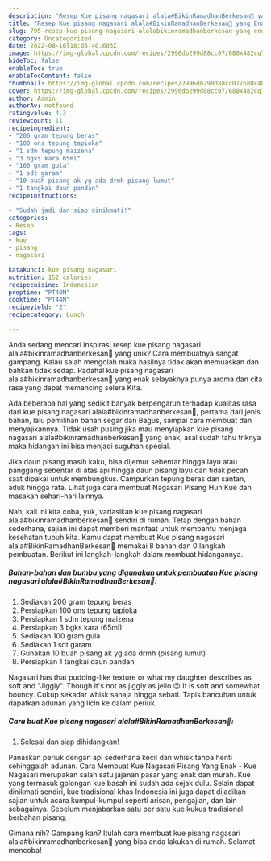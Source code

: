 ```yaml
---
description: "Resep Kue pisang nagasari alala#BikinRamadhanBerkesan💋 yang Enak"
title: "Resep Kue pisang nagasari alala#BikinRamadhanBerkesan💋 yang Enak"
slug: 795-resep-kue-pisang-nagasari-alalabikinramadhanberkesan-yang-enak
category: Uncategorized
date: 2022-08-16T18:05:40.603Z
image: https://img-global.cpcdn.com/recipes/2996db299d88cc07/680x482cq70/kue-pisang-nagasari-alalabikinramadhanberkesan-foto-resep-utama.jpg
hideToc: false
enableToc: true
enableTocContent: false
thumbnail: https://img-global.cpcdn.com/recipes/2996db299d88cc07/680x482cq70/kue-pisang-nagasari-alalabikinramadhanberkesan-foto-resep-utama.jpg
cover: https://img-global.cpcdn.com/recipes/2996db299d88cc07/680x482cq70/kue-pisang-nagasari-alalabikinramadhanberkesan-foto-resep-utama.jpg
author: Admin
authorAv: notfound
ratingvalue: 4.3
reviewcount: 11
recipeingredient:
- "200 gram tepung beras"
- "100 ons tepung tapioka"
- "1 sdm tepung maizena"
- "3 bgks kara 65ml"
- "100 gram gula"
- "1 sdt garam"
- "10 buah pisang ak yg ada drmh pisang lumut"
- "1 tangkai daun pandan"
recipeinstructions:

- "Sudah jadi dan siap dinikmati!"
categories:
- Resep
tags:
- kue
- pisang
- nagasari

katakunci: kue pisang nagasari 
nutrition: 152 calories
recipecuisine: Indonesian
preptime: "PT40M"
cooktime: "PT44M"
recipeyield: "2"
recipecategory: Lunch

---
```





Anda sedang mencari inspirasi resep kue pisang nagasari alala#bikinramadhanberkesan💋 yang unik? Cara membuatnya sangat gampang. Kalau salah mengolah maka hasilnya tidak akan memuaskan dan bahkan tidak sedap. Padahal kue pisang nagasari alala#bikinramadhanberkesan💋 yang enak selayaknya punya aroma dan cita rasa yang dapat memancing selera Kita.





Ada beberapa hal yang sedikit banyak berpengaruh terhadap kualitas rasa dari kue pisang nagasari alala#bikinramadhanberkesan💋, pertama dari jenis bahan, lalu pemilihan bahan segar dan Bagus, sampai cara membuat dan menyajikannya. Tidak usah pusing jika mau menyiapkan kue pisang nagasari alala#bikinramadhanberkesan💋 yang enak,      asal sudah tahu triknya maka hidangan ini bisa menjadi suguhan spesial.














Jika daun pisang masih kaku, bisa dijemur sebentar hingga layu atau panggang sebentar di atas api hingga daun pisang layu dan tidak pecah saat dipakai untuk membungkus. Campurkan tepung beras dan santan, aduk hingga rata. Lihat juga cara membuat Nagasari Pisang Hun Kue dan masakan sehari-hari lainnya.






Nah, kali ini kita coba, yuk, variasikan kue pisang nagasari alala#bikinramadhanberkesan💋 sendiri di rumah. Tetap dengan bahan sederhana, sajian ini dapat memberi manfaat untuk membantu menjaga kesehatan tubuh kita. Kamu dapat membuat Kue pisang nagasari alala#BikinRamadhanBerkesan💋 memakai 8 bahan dan 0 langkah pembuatan. Berikut ini langkah-langkah dalam membuat hidangannya.

<!--inarticleads1-->

##### Bahan-bahan dan bumbu yang digunakan untuk pembuatan Kue pisang nagasari alala#BikinRamadhanBerkesan💋:

1. Sediakan 200 gram tepung beras
1. Persiapkan 100 ons tepung tapioka
1. Persiapkan 1 sdm tepung maizena
1. Persiapkan 3 bgks kara (65ml)
1. Sediakan 100 gram gula
1. Sediakan 1 sdt garam
1. Gunakan 10 buah pisang ak yg ada drmh (pisang lumut)
1. Persiapkan 1 tangkai daun pandan


Nagasari has that pudding-like texture or what my daughter describes as soft and &#34;Jiggly&#34;. Though it&#39;s not as jiggly as jello 😉 It is soft and somewhat bouncy. Cukup sekadar whisk sahaja hingga sebati. Tapis bancuhan untuk dapatkan adunan yang licin ke dalam periuk. 

<!--inarticleads2-->

##### Cara buat Kue pisang nagasari alala#BikinRamadhanBerkesan💋:


1. Selesai dan siap dihidangkan!

Panaskan periuk dengan api sederhana kecil dan whisk tanpa henti sehinggalah adunan. Cara Membuat Kue Nagasari Pisang Yang Enak - Kue Nagasari merupakan salah satu jajanan pasar yang enak dan murah. Kue yang termasuk golongan kue basah ini sudah ada sejak dulu. Selain dapat dinikmati sendiri, kue tradisional khas Indonesia ini juga dapat dijadikan sajian untuk acara kumpul-kumpul seperti arisan, pengajian, dan lain sebagainya. Sebelum menjabarkan satu per satu kue kukus tradisional berbahan pisang. 

Gimana nih? Gampang kan? Itulah cara membuat kue pisang nagasari alala#bikinramadhanberkesan💋 yang bisa anda lakukan di rumah. Selamat mencoba!
